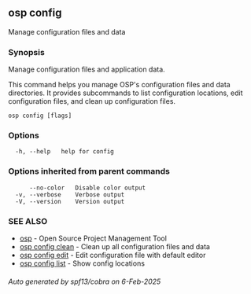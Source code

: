 ## osp config

Manage configuration files and data

### Synopsis

Manage configuration files and application data.

This command helps you manage OSP's configuration files and data directories.
It provides subcommands to list configuration locations, edit configuration files,
and clean up configuration files.

```
osp config [flags]
```

### Options

```
  -h, --help   help for config
```

### Options inherited from parent commands

```
      --no-color   Disable color output
  -v, --verbose    Verbose output
  -V, --version    Version output
```

### SEE ALSO

* [osp](osp.md)	 - Open Source Project Management Tool
* [osp config clean](osp_config_clean.md)	 - Clean up all configuration files and data
* [osp config edit](osp_config_edit.md)	 - Edit configuration file with default editor
* [osp config list](osp_config_list.md)	 - Show config locations

###### Auto generated by spf13/cobra on 6-Feb-2025
